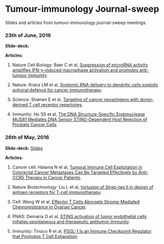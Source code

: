 # Tumour-immunology Journal-sweep

Slides and articles from tumour-immunology journal-sweep meetings.

### 23th of June, 2016

<b>Slide-deck:</b> 

<b>Articles:</b>

1. Nature Cell Biology: Baer C et al, <a href="http://www.ncbi.nlm.nih.gov/pubmed/27295554">Suppression of microRNA activity amplifies IFN-γ-induced macrophage activation and promotes anti-tumour immunity</a>.

2. Nature: Kranz LM et al, <a href="http://www.ncbi.nlm.nih.gov/pubmed/27281205">Systemic RNA delivery to dendritic cells exploits antiviral defence for cancer immunotherapy</a>.

3. Science: Strønen E et al, <a href="http://www.ncbi.nlm.nih.gov/pubmed/27198675">Targeting of cancer neoantigens with donor-derived T cell receptor repertoires</a>.

4. Immunity: Ho SS et al, <a href="http://www.ncbi.nlm.nih.gov/pubmed/27178469">The DNA Structure-Specific Endonuclease MUS81 Mediates DNA Sensor STING-Dependent Host Rejection of Prostate Cancer Cells</a>.

### 26th of May, 2016

<b>Slide-deck:</b> 
<a href="https://drive.google.com/file/d/0Bz7jHjHQ8OpWaHVFUWtJeU1DZ0E/view?usp=sharing">Slides</a>

<b>Articles:</b>

1. Cancer cell: Halama N et al, <a href="http://www.ncbi.nlm.nih.gov/pubmed/27070705">Tumoral Immune Cell Exploitation in Colorectal Cancer Metastases Can Be Targeted Effectively by Anti-CCR5 Therapy in Cancer Patients</a>.

2. Nature Biotechnology: Liu L et al, <a href="http://www.ncbi.nlm.nih.gov/pubmed/26900664">Inclusion of Strep-tag II in design of antigen receptors for T-cell immunotherapy</a>.

3. Cell: Wang W et al, <a href="http://www.ncbi.nlm.nih.gov/pubmed/27133165">Effector T Cells Abrogate Stroma-Mediated Chemoresistance in Ovarian Cancer</a>.

4. PNAS: Demaria O et al, <a href="http://www.ncbi.nlm.nih.gov/pubmed/26607445">STING activation of tumor endothelial cells initiates spontaneous and therapeutic antitumor immunity</a>.

5. Immunity: Tinoco R et al, <a href="http://www.ncbi.nlm.nih.gov/pubmed/27192578">PSGL-1 Is an Immune Checkpoint Regulator that Promotes T Cell Exhaustion</a>.
